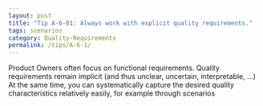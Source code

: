```yaml
---
layout: post
title: "Tip A-6-01: Always work with explicit quality requirements."
tags: scenarios
category: Quality-Requirements
permalink: /tips/A-6-1/
---
```


Product Owners often focus on functional requirements. Quality requirements remain implicit (and thus unclear, uncertain, interpretable, ...) At the same time, you can systematically capture the desired quality characteristics relatively easily, for example through scenarios